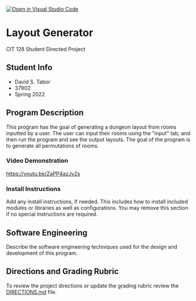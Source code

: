[![Open in Visual Studio Code](https://classroom.github.com/assets/open-in-vscode-f059dc9a6f8d3a56e377f745f24479a46679e63a5d9fe6f495e02850cd0d8118.svg)](https://classroom.github.com/online_ide?assignment_repo_id=7419199&assignment_repo_type=AssignmentRepo)
# Layout Generator

CIT 128 Student Directed Project

## Student Info

* David S. Tabor
* 37902
* Spring 2022

## Program Description

This program has the goal of generating a dungeon layout from rooms inputted by a user. The user can input their rooms using the "input" tab, and then run the program and see the output layouts. The goal of the program is to generate all permutations of rooms.

### Video Demonstration

https://youtu.be/ZaPP4azJv2s

### Install Instructions

Add any install instructions, if needed. This includes how to install included modules or libraries as well as configurations. You may remove this section if no special instructions are required.

## Software Engineering

Describe the software engineering techniques used for the design and development of this program.

## Directions and Grading Rubric

To review the project directions or update the grading rubric review the [DIRECTIONS.md](DIRECTIONS.md) file.
